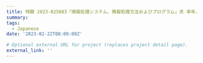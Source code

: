```yaml
---
title: 特願 2023-025883「情報処理システム、情報処理方法およびプログラム」求 幸年、小林海翔（2023年2月22日出願）
summary: 
tags:
  - Japanese
date: '2023-02-22T08:00:00Z'

# Optional external URL for project (replaces project detail page).
external_link: ''
---
```


